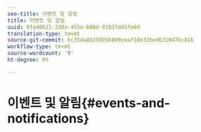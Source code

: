 ```yaml
---
seo-title: 이벤트 및 알림
title: 이벤트 및 알림
uuid: 9fa40621-338a-455e-b86d-81837d45fe0d
translation-type: tm+mt
source-git-commit: bc35da8b258056809ceaf18e33bed631047bc81b
workflow-type: tm+mt
source-wordcount: '9'
ht-degree: 0%

---
```



# 이벤트 및 알림{#events-and-notifications}

